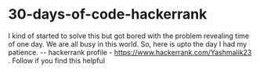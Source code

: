 # 30-days-of-code-hackerrank
I kind of started to solve this but got bored with the problem revealing time of one day. We are all busy in this world. So, here is upto the day I had my patience.
-- hackerrank profile - https://www.hackerrank.com/Yashmalik23 . Follow if you find this helpful

